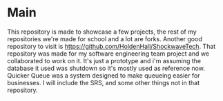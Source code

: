 # Main
This repository is made to showcase a few projects, the rest of my repositories we're made for school and a lot are forks.
Another good repository to visit is https://github.com/HoldenHall/ShockwaveTech. That repository was made for my software engineering team project and we collaborated to work on it. It's just a prototype and i'm assuming the database it used was shutdown so it's mostly used as reference now. Quicker Queue was a system designed to make queueing easier for businesses. I will include the SRS, and some other things not in that repository.
